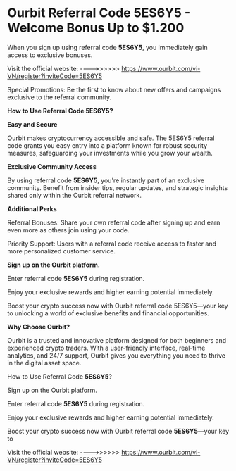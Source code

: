 # Ourbit Referral Code 5ES6Y5 - Welcome Bonus Up to $1.200


When you sign up using referral code **5ES6Y5**, you immediately gain access to exclusive bonuses. 


Visit the official website: ---->>>>>> https://www.ourbit.com/vi-VN/register?inviteCode=5ES6Y5


Special Promotions: Be the first to know about new offers and campaigns exclusive to the referral community.

**How to Use Referral Code 5ES6Y5?**



**Easy and Secure**

Ourbit makes cryptocurrency accessible and safe. The 5ES6Y5 referral code grants you easy entry into a platform known for robust security measures, safeguarding your investments while you grow your wealth.

**Exclusive Community Access**

By using referral code **5ES6Y5**, you're instantly part of an exclusive community. Benefit from insider tips, regular updates, and strategic insights shared only within the Ourbit referral network.

**Additional Perks**

Referral Bonuses: Share your own referral code after signing up and earn even more as others join using your code.

Priority Support: Users with a referral code receive access to faster and more personalized customer service.



**Sign up on the Ourbit platform.**

Enter referral code **5ES6Y5** during registration.

Enjoy your exclusive rewards and higher earning potential immediately.

Boost your crypto success now with Ourbit referral code 5ES6Y5—your key to unlocking a world of exclusive benefits and financial opportunities.



**Why Choose Ourbit?**

Ourbit is a trusted and innovative platform designed for both beginners and experienced crypto traders. With a user-friendly interface, real-time analytics, and 24/7 support, Ourbit gives you everything you need to thrive in the digital asset space.

How to Use Referral Code **5ES6Y5**?

Sign up on the Ourbit platform.

Enter referral code **5ES6Y5** during registration.

Enjoy your exclusive rewards and higher earning potential immediately.

Boost your crypto success now with Ourbit referral code **5ES6Y5**—your key to


Visit the official website: ---->>>>>> https://www.ourbit.com/vi-VN/register?inviteCode=5ES6Y5

